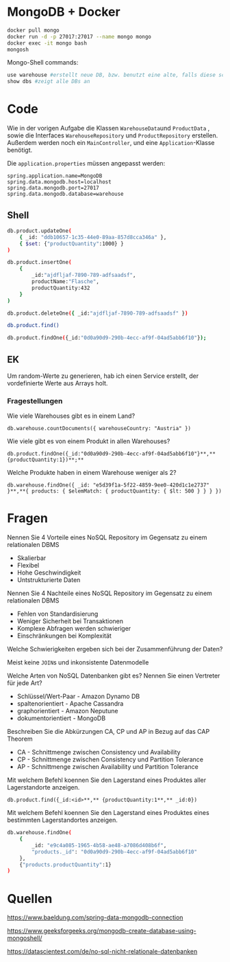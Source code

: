 # MongoDB + Docker

```bash
docker pull mongo
docker run -d -p 27017:27017 --name mongo mongo
docker exec -it mongo bash
mongosh
```

Mongo-Shell commands: 

```bash
use warehouse #erstellt neue DB, bzw. benutzt eine alte, falls diese schon existiert
show dbs #zeigt alle DBs an
```

# Code

Wie in der vorigen Aufgabe die Klassen `WarehouseData`und  `ProductData` , sowie die Interfaces `WarehouseRepository` und `ProductRepository` erstellen. Außerdem werden noch ein `MainController`,  und eine `Application`-Klasse benötigt. 

Die `application.properties` müssen angepasst werden: 

```
spring.application.name=MongoDB
spring.data.mongodb.host=localhost
spring.data.mongodb.port=27017
spring.data.mongodb.database=warehouse
```

## Shell

```bash
db.product.updateOne(
    { _id: "ddb10657-1c35-44e0-89aa-857d8cca346a" },
    { $set: {"productQuantity":1000} }
)

db.product.insertOne(
    {
        _id:"ajdfljaf-7890-789-adfsaadsf",
        productName:"Flasche",
        productQuantity:432
    }
)

db.product.deleteOne({ _id:"ajdfljaf-7890-789-adfsaadsf" })

db.product.find()

db.product.findOne({_id:"0d0a90d9-290b-4ecc-af9f-04ad5abb6f10"});

```

## EK

Um random-Werte zu generieren, hab ich einen Service erstellt, der vordefinierte Werte aus Arrays holt. 

### Fragestellungen

Wie viele Warehouses gibt es in einem Land?

`db.warehouse.countDocuments({ warehouseCountry: "Austria" })`

Wie viele gibt es von einem Produkt in allen Warehouses?

`db.product.findOne({_id:"0d0a90d9-290b-4ecc-af9f-04ad5abb6f10"}**,** {productQuantity:1})**;**`

Welche Produkte haben in einem Warehouse weniger als 2?

`db.warehouse.findOne({ _id: "e5d39f1a-5f22-4859-9ee0-420d1c1e2737" }**,**{ products: { $elemMatch: { productQuantity: { $lt: 500 } } } })`

# Fragen

Nennen Sie 4 Vorteile eines NoSQL Repository im Gegensatz zu einem relationalen DBMS

- Skalierbar
- Flexibel
- Hohe Geschwindigkeit
- Untstrukturierte Daten

Nennen Sie 4 Nachteile eines NoSQL Repository im Gegensatz zu einem relationalen DBMS

- Fehlen von Standardisierung
- Weniger Sicherheit bei Transaktionen
- Komplexe Abfragen werden schwieriger
- Einschränkungen bei Komplexität

Welche Schwierigkeiten ergeben sich bei der Zusammenführung der Daten?

Meist keine `JOIN`s und inkonsistente Datenmodelle

Welche Arten von NoSQL Datenbanken gibt es? Nennen Sie einen Vertreter für jede Art?

- Schlüssel/Wert-Paar - Amazon Dynamo DB
- spaltenorientiert - Apache Cassandra
- graphorientiert - Amazon Neputune
- dokumentorientiert - MongoDB

Beschreiben Sie die Abkürzungen CA, CP und AP in Bezug auf das CAP Theorem

- CA - Schnittmenge zwischen Consistency und Availability
- CP - Schnittmenge zwischen Consistency und Partition Tolerance
- AP - Schnittmenge zwischen Availability und Partition Tolerance

Mit welchem Befehl koennen Sie den Lagerstand eines Produktes aller Lagerstandorte anzeigen.

`db.product.find({_id:<id>**,** {productQuantity:1**,** _id:0})`

Mit welchem Befehl koennen Sie den Lagerstand eines Produktes eines bestimmten Lagerstandortes anzeigen.

```bash
db.warehouse.findOne(
    {
        _id: "e9c4a085-1965-4b58-ae48-a7086d408b6f",
        "products._id": "0d0a90d9-290b-4ecc-af9f-04ad5abb6f10"
    },
    {"products.productQuantity":1}
)
```

# Quellen

https://www.baeldung.com/spring-data-mongodb-connection

https://www.geeksforgeeks.org/mongodb-create-database-using-mongoshell/

https://datascientest.com/de/no-sql-nicht-relationale-datenbanken

